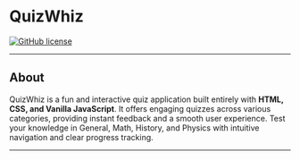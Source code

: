 
# QuizWhiz
[![GitHub license](https://img.shields.io/badge/license-MIT-blue.svg)](https://github.com/yourusername/QuizWhiz/blob/main/LICENSE)

---

## About

QuizWhiz is a fun and interactive quiz application built entirely with **HTML, CSS, and Vanilla JavaScript**. It offers engaging quizzes across various categories, providing instant feedback and a smooth user experience. Test your knowledge in General, Math, History, and Physics with intuitive navigation and clear progress tracking.

---
